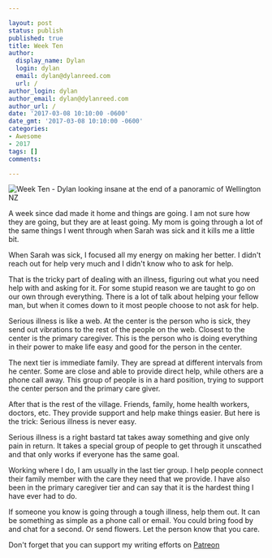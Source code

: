 ```yaml
---

layout: post
status: publish
published: true
title: Week Ten
author:
  display_name: Dylan
  login: dylan
  email: dylan@dylanreed.com
  url: /
author_login: dylan
author_email: dylan@dylanreed.com
author_url: /
date: '2017-03-08 10:10:00 -0600'
date_gmt: '2017-03-08 10:10:00 -0600'
categories:
- Awesome
- 2017
tags: []
comments:

---
```

![Week Ten - Dylan looking insane at the end of a panoramic of Wellington NZ](https://raw.githubusercontent.com/dylanreed/dylanreed.com/gh-pages/Images/Weekly-Blog-Post-Ten.jpg)

A week since dad made it home and things are going. I am not sure how they are going, but they are at least going. My mom is going through a lot of the same things I went through when Sarah was sick and it kills me a little bit. 

When Sarah was sick, I focused all my energy on making her better. I didn't reach out for help very much and I didn't know who to ask for help. 

That is the tricky part of dealing with an illness, figuring out what you need help with and asking for it. For some stupid reason we are taught to go on our own through everything. There is a lot of talk about helping your fellow man, but when it comes down to it most people choose to not ask for help. 

Serious illness is like a web. At the center is the person who is sick, they send out vibrations to the rest of the people on the web. Closest to the center is the primary caregiver. This is the person who is doing everything in their power to make life easy and good for the person in the center. 

The next tier is immediate family. They are spread at different intervals from he center. Some are close and able to provide direct help, while others are a phone call away. This group of people is in a hard position, trying to support the center person and the primary care giver. 

After that is the rest of the village. Friends, family, home health workers, doctors, etc. They provide support and help make things easier. But here is the trick: Serious illness is never easy. 

Serious illness is a right bastard tat takes away something and give only pain in return. It takes a special group of people to get through it unscathed and that only works if everyone has the same goal. 

Working where I do, I am usually in the last tier group. I help people connect their family member with the care they need that we provide. I have also been in the primary caregiver tier and can say that it is the hardest thing I have ever had to do. 

If someone you know is going through a tough illness, help them out. It can be something as simple as a phone call or email. You could bring food by and chat for a second. Or send flowers. Let the person know that you care. 


Don't forget that you can support my writing efforts on [Patreon](https://www.patreon.com/dylanreed)
